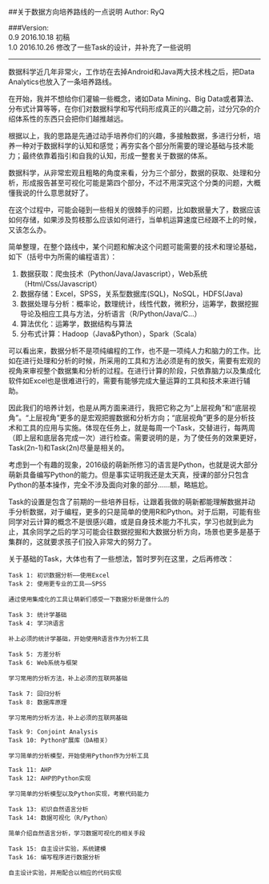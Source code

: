 ##关于数据方向培养路线的一点说明
Author: RyQ  

###Version:  
0.9 2016.10.18 初稿  
1.0 2016.10.26 修改了一些Task的设计，并补充了一些说明
***

数据科学近几年非常火，工作坊在去掉Android和Java两大技术栈之后，把Data Analytics也放入了一条培养路线。

在开始，我并不想给你们灌输一些概念，诸如Data Mining、Big Data或者算法、分布式计算等等，在你们对数据科学和写代码形成真正的兴趣之前，过分冗杂的介绍体系性的东西只会把你们越推越远。

根据以上，我的思路是先通过动手培养你们的兴趣，多接触数据，多进行分析，培养一种对于数据科学的认知和感觉；再夯实各个部分所需要的理论基础与技术能力；最终依靠着指引和自我的认知，形成一整套关于数据的体系。

数据科学，从非常宏观且粗略的角度来看，分为三个部分，数据的获取、处理和分析，形成报告甚至可视化可能是第四个部分，不过不用深究这个分类的问题，大概懂我说的什么意思就好了。

在这个过程中，可能会碰到一些相关的很棘手的问题，比如数据量大了，数据应该如何存储，如果涉及剪枝那么应该如何进行，当单机运算速度已经跟不上的时候，又该怎么办。

简单整理，在整个路线中，某个问题和解决这个问题可能需要的技术和理论基础，如下（括号中为所需的编程语言）：

1. 数据获取：爬虫技术（Python/Java/Javascript），Web系统（Html/Css/Javascript）
2. 数据存储：Excel，SPSS，关系型数据库(SQL)，NoSQL，HDFS(Java)
3. 数据处理与分析：概率论，数理统计，线性代数，微积分，运筹学，数据挖掘导论及相应工具与方法，分析语言（R/Python/Java/C...）
4. 算法优化：运筹学，数据结构与算法
5. 分布式计算：Hadoop（Java&Python），Spark（Scala）

可以看出来，数据分析不是项纯编程的工作，也不是一项纯人力和脑力的工作。比如在进行处理和分析的时候，所采用的工具和方法必须是有的放矢，需要有宏观的视角来审视整个数据集和分析的过程。在进行计算的阶段，只依靠脑力以及集成化软件如Excel也是很难进行的，需要有能够完成大量运算的工具和技术来进行辅助。

因此我们的培养计划，也是从两方面来进行，我把它称之为“上层视角”和“底层视角”。“上层视角”更多的是宏观把握数据和分析方向；“底层视角”更多的是分析技术和工具的应用与实施。体现在任务上，就是每周一个Task，交替进行，每两周（即上层和底层各完成一次）进行检查。需要说明的是，为了使任务的效果更好，Task(2n-1)和Task(2n)尽量是相关的。

考虑到一个有趣的现象，2016级的萌新所修习的语言是Python，也就是说大部分萌新具备编写Python的能力。但是事实证明我还是太天真，授课的部分只包含Python的基本操作，完全不涉及面向对象的部分……额，略尴尬。

Task的设置是包含了前期的一些培养目标，让跟着我做的萌新都能理解数据并动手分析数据，对于编程，更多的只是简单的使用R和Python。对于后期，可能有些同学对云计算的概念不是很感兴趣，或是自身技术能力不扎实，学习也就到此为止，其余同学之后的学习可能会往数据挖掘和大数据分析方向，场景也更多是基于集群的，这就要求孩子们投入非常大的努力了。

关于基础的Task，大体也有了一些想法，暂时罗列在这里，之后再修改：

```
Task 1: 初识数据分析——使用Excel   
Task 2: 使用更专业的工具——SPSS

通过使用集成化的工具让萌新们感受一下数据分析是做什么的
```

```
Task 3: 统计学基础
Task 4: 学习R语言

补上必须的统计学基础，开始使用R语言作为分析工具
```

```
Task 5: 方差分析  
Task 6: Web系统与框架

学习常用的分析方法，补上必须的互联网基础
```

```
Task 7: 回归分析
Task 8: 数据库原理

学习常用的分析方法，补上必须的互联网基础
```

```
Task 9: Conjoint Analysis
Task 10: Python扩展库（DA相关）

学习简单的分析模型，开始使用Python作为分析工具
```

```
Task 11: AHP
Task 12: AHP的Python实现

学习简单的分析模型以及Python实现，考察代码能力
```

```
Task 13: 初识自然语言分析
Task 14: 数据可视化（R/Python）

简单介绍自然语言分析，学习数据可视化的相关手段
```

```
Task 15: 自主设计实验，系统建模
Task 16: 编写程序进行数据分析

自主设计实验，并用配合以相应的代码实现
```
